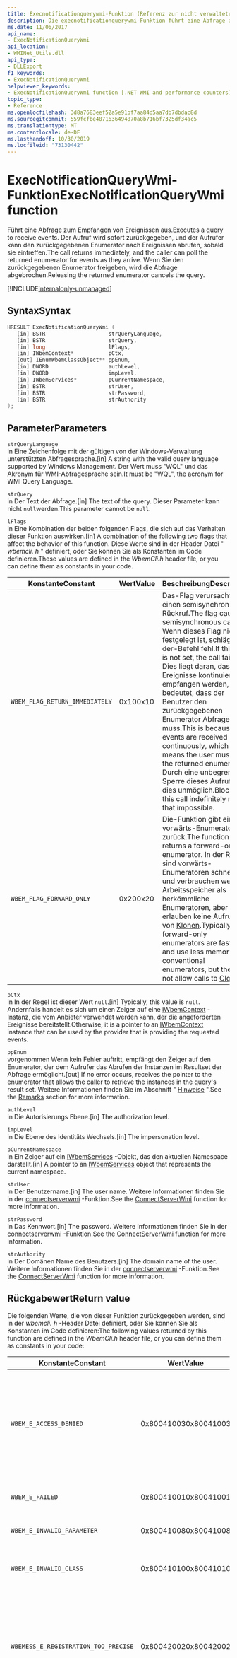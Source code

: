 ```yaml
---
title: Execnotificationquerywmi-Funktion (Referenz zur nicht verwalteten API)
description: Die execnotificationquerywmi-Funktion führt eine Abfrage aus, um Ereignisse zu empfangen.
ms.date: 11/06/2017
api_name:
- ExecNotificationQueryWmi
api_location:
- WMINet_Utils.dll
api_type:
- DLLExport
f1_keywords:
- ExecNotificationQueryWmi
helpviewer_keywords:
- ExecNotificationQueryWmi function [.NET WMI and performance counters]
topic_type:
- Reference
ms.openlocfilehash: 3d8a7683eef52a5e91bf7aa84d5aa7db7dbdac8d
ms.sourcegitcommit: 559fcfbe4871636494870a8b716bf7325df34ac5
ms.translationtype: MT
ms.contentlocale: de-DE
ms.lasthandoff: 10/30/2019
ms.locfileid: "73130442"
---
```

# <a name="execnotificationquerywmi-function"></a><span data-ttu-id="15921-103">ExecNotificationQueryWmi-Funktion</span><span class="sxs-lookup"><span data-stu-id="15921-103">ExecNotificationQueryWmi function</span></span>

<span data-ttu-id="15921-104">Führt eine Abfrage zum Empfangen von Ereignissen aus.</span><span class="sxs-lookup"><span data-stu-id="15921-104">Executes a query to receive events.</span></span> <span data-ttu-id="15921-105">Der Aufruf wird sofort zurückgegeben, und der Aufrufer kann den zurückgegebenen Enumerator nach Ereignissen abrufen, sobald sie eintreffen.</span><span class="sxs-lookup"><span data-stu-id="15921-105">The call returns immediately, and the caller can poll the returned enumerator for events as they arrive.</span></span> <span data-ttu-id="15921-106">Wenn Sie den zurückgegebenen Enumerator freigeben, wird die Abfrage abgebrochen.</span><span class="sxs-lookup"><span data-stu-id="15921-106">Releasing the returned enumerator cancels the query.</span></span>

[!INCLUDE[internalonly-unmanaged](../../../../includes/internalonly-unmanaged.md)]

## <a name="syntax"></a><span data-ttu-id="15921-107">Syntax</span><span class="sxs-lookup"><span data-stu-id="15921-107">Syntax</span></span>

```cpp
HRESULT ExecNotificationQueryWmi (
   [in] BSTR                    strQueryLanguage,
   [in] BSTR                    strQuery,
   [in] long                    lFlags,
   [in] IWbemContext*           pCtx,
   [out] IEnumWbemClassObject** ppEnum,
   [in] DWORD                   authLevel,
   [in] DWORD                   impLevel,
   [in] IWbemServices*          pCurrentNamespace,
   [in] BSTR                    strUser,
   [in] BSTR                    strPassword,
   [in] BSTR                    strAuthority
);
```

## <a name="parameters"></a><span data-ttu-id="15921-108">Parameter</span><span class="sxs-lookup"><span data-stu-id="15921-108">Parameters</span></span>

`strQueryLanguage`\
<span data-ttu-id="15921-109">in Eine Zeichenfolge mit der gültigen von der Windows-Verwaltung unterstützten Abfragesprache.</span><span class="sxs-lookup"><span data-stu-id="15921-109">[in] A string with the valid query language supported by Windows Management.</span></span> <span data-ttu-id="15921-110">Der Wert muss "WQL" und das Akronym für WMI-Abfragesprache sein.</span><span class="sxs-lookup"><span data-stu-id="15921-110">It must be "WQL", the acronym for WMI Query Language.</span></span>

`strQuery`\
<span data-ttu-id="15921-111">in Der Text der Abfrage.</span><span class="sxs-lookup"><span data-stu-id="15921-111">[in] The text of the query.</span></span> <span data-ttu-id="15921-112">Dieser Parameter kann nicht `null`werden.</span><span class="sxs-lookup"><span data-stu-id="15921-112">This parameter cannot be `null`.</span></span>

`lFlags`\
<span data-ttu-id="15921-113">in Eine Kombination der beiden folgenden Flags, die sich auf das Verhalten dieser Funktion auswirken.</span><span class="sxs-lookup"><span data-stu-id="15921-113">[in] A combination of the following two flags that affect the behavior of this function.</span></span> <span data-ttu-id="15921-114">Diese Werte sind in der Header Datei " *wbemcli. h* " definiert, oder Sie können Sie als Konstanten im Code definieren.</span><span class="sxs-lookup"><span data-stu-id="15921-114">These values are defined in the *WbemCli.h* header file, or you can define them as constants in your code.</span></span>

| <span data-ttu-id="15921-115">Konstante</span><span class="sxs-lookup"><span data-stu-id="15921-115">Constant</span></span> | <span data-ttu-id="15921-116">Wert</span><span class="sxs-lookup"><span data-stu-id="15921-116">Value</span></span>  | <span data-ttu-id="15921-117">Beschreibung</span><span class="sxs-lookup"><span data-stu-id="15921-117">Description</span></span>  |
|---------|---------|---------|
| `WBEM_FLAG_RETURN_IMMEDIATELY` | <span data-ttu-id="15921-118">0x10</span><span class="sxs-lookup"><span data-stu-id="15921-118">0x10</span></span> | <span data-ttu-id="15921-119">Das-Flag verursacht einen semisynchronen-Rückruf.</span><span class="sxs-lookup"><span data-stu-id="15921-119">The flag causes a semisynchronous call.</span></span> <span data-ttu-id="15921-120">Wenn dieses Flag nicht festgelegt ist, schlägt der-Befehl fehl.</span><span class="sxs-lookup"><span data-stu-id="15921-120">If this flag is not set, the call fails.</span></span> <span data-ttu-id="15921-121">Dies liegt daran, dass Ereignisse kontinuierlich empfangen werden, was bedeutet, dass der Benutzer den zurückgegebenen Enumerator Abfragen muss.</span><span class="sxs-lookup"><span data-stu-id="15921-121">This is because events are received continuously, which means the user must poll the returned enumerator.</span></span> <span data-ttu-id="15921-122">Durch eine unbegrenzte Sperre dieses Aufrufes ist dies unmöglich.</span><span class="sxs-lookup"><span data-stu-id="15921-122">Blocking this call indefinitely makes that impossible.</span></span> |
| `WBEM_FLAG_FORWARD_ONLY` | <span data-ttu-id="15921-123">0x20</span><span class="sxs-lookup"><span data-stu-id="15921-123">0x20</span></span> | <span data-ttu-id="15921-124">Die-Funktion gibt einen vorwärts-Enumerator zurück.</span><span class="sxs-lookup"><span data-stu-id="15921-124">The function returns a forward-only enumerator.</span></span> <span data-ttu-id="15921-125">In der Regel sind vorwärts-Enumeratoren schneller und verbrauchen weniger Arbeitsspeicher als herkömmliche Enumeratoren, aber Sie erlauben keine Aufrufe von [Klonen](clone.md).</span><span class="sxs-lookup"><span data-stu-id="15921-125">Typically, forward-only enumerators are faster and use less memory than conventional enumerators, but they do not allow calls to [Clone](clone.md).</span></span> |

`pCtx`\
<span data-ttu-id="15921-126">in In der Regel ist dieser Wert `null`.</span><span class="sxs-lookup"><span data-stu-id="15921-126">[in] Typically, this value is `null`.</span></span> <span data-ttu-id="15921-127">Andernfalls handelt es sich um einen Zeiger auf eine [IWbemContext](/windows/desktop/api/wbemcli/nn-wbemcli-iwbemcontext) -Instanz, die vom Anbieter verwendet werden kann, der die angeforderten Ereignisse bereitstellt.</span><span class="sxs-lookup"><span data-stu-id="15921-127">Otherwise, it is a pointer to an [IWbemContext](/windows/desktop/api/wbemcli/nn-wbemcli-iwbemcontext) instance that can be used by the provider that is providing the requested events.</span></span>

`ppEnum`\
<span data-ttu-id="15921-128">vorgenommen Wenn kein Fehler auftritt, empfängt den Zeiger auf den Enumerator, der dem Aufrufer das Abrufen der Instanzen im Resultset der Abfrage ermöglicht.</span><span class="sxs-lookup"><span data-stu-id="15921-128">[out] If no error occurs, receives the pointer to the enumerator that allows the caller to retrieve the instances in the query's result set.</span></span> <span data-ttu-id="15921-129">Weitere Informationen finden Sie im Abschnitt " [Hinweise](#remarks) ".</span><span class="sxs-lookup"><span data-stu-id="15921-129">See the [Remarks](#remarks) section for more information.</span></span>

`authLevel`\
<span data-ttu-id="15921-130">in Die Autorisierungs Ebene.</span><span class="sxs-lookup"><span data-stu-id="15921-130">[in] The authorization level.</span></span>

`impLevel`\
<span data-ttu-id="15921-131">in Die Ebene des Identitäts Wechsels.</span><span class="sxs-lookup"><span data-stu-id="15921-131">[in] The impersonation level.</span></span>

`pCurrentNamespace`\
<span data-ttu-id="15921-132">in Ein Zeiger auf ein [IWbemServices](/windows/desktop/api/wbemcli/nn-wbemcli-iwbemservices) -Objekt, das den aktuellen Namespace darstellt.</span><span class="sxs-lookup"><span data-stu-id="15921-132">[in] A pointer to an [IWbemServices](/windows/desktop/api/wbemcli/nn-wbemcli-iwbemservices) object that represents the current namespace.</span></span>

`strUser`\
<span data-ttu-id="15921-133">in Der Benutzername.</span><span class="sxs-lookup"><span data-stu-id="15921-133">[in] The user name.</span></span> <span data-ttu-id="15921-134">Weitere Informationen finden Sie in der [connectserverwmi](connectserverwmi.md) -Funktion.</span><span class="sxs-lookup"><span data-stu-id="15921-134">See the [ConnectServerWmi](connectserverwmi.md) function for more information.</span></span>

`strPassword`\
<span data-ttu-id="15921-135">in Das Kennwort.</span><span class="sxs-lookup"><span data-stu-id="15921-135">[in] The password.</span></span> <span data-ttu-id="15921-136">Weitere Informationen finden Sie in der [connectserverwmi](connectserverwmi.md) -Funktion.</span><span class="sxs-lookup"><span data-stu-id="15921-136">See the [ConnectServerWmi](connectserverwmi.md) function for more information.</span></span>

`strAuthority`\
<span data-ttu-id="15921-137">in Der Domänen Name des Benutzers.</span><span class="sxs-lookup"><span data-stu-id="15921-137">[in] The domain name of the user.</span></span> <span data-ttu-id="15921-138">Weitere Informationen finden Sie in der [connectserverwmi](connectserverwmi.md) -Funktion.</span><span class="sxs-lookup"><span data-stu-id="15921-138">See the [ConnectServerWmi](connectserverwmi.md) function for more information.</span></span>

## <a name="return-value"></a><span data-ttu-id="15921-139">Rückgabewert</span><span class="sxs-lookup"><span data-stu-id="15921-139">Return value</span></span>

<span data-ttu-id="15921-140">Die folgenden Werte, die von dieser Funktion zurückgegeben werden, sind in der *wbemcli. h* -Header Datei definiert, oder Sie können Sie als Konstanten im Code definieren:</span><span class="sxs-lookup"><span data-stu-id="15921-140">The following values returned by this function are defined in the *WbemCli.h* header file, or you can define them as constants in your code:</span></span>

|<span data-ttu-id="15921-141">Konstante</span><span class="sxs-lookup"><span data-stu-id="15921-141">Constant</span></span>  |<span data-ttu-id="15921-142">Wert</span><span class="sxs-lookup"><span data-stu-id="15921-142">Value</span></span>  |<span data-ttu-id="15921-143">Beschreibung</span><span class="sxs-lookup"><span data-stu-id="15921-143">Description</span></span>  |
|---------|---------|---------|
| `WBEM_E_ACCESS_DENIED` | <span data-ttu-id="15921-144">0x80041003</span><span class="sxs-lookup"><span data-stu-id="15921-144">0x80041003</span></span> | <span data-ttu-id="15921-145">Der Benutzer verfügt nicht über die Berechtigung zum Anzeigen einer oder mehrerer Klassen, die von der Funktion zurückgegeben werden können.</span><span class="sxs-lookup"><span data-stu-id="15921-145">The user does not have permission to view one or more of the classes that the function can return.</span></span> |
| `WBEM_E_FAILED` | <span data-ttu-id="15921-146">0x80041001</span><span class="sxs-lookup"><span data-stu-id="15921-146">0x80041001</span></span> | <span data-ttu-id="15921-147">Ein nicht angegebener Fehler ist aufgetreten.</span><span class="sxs-lookup"><span data-stu-id="15921-147">An unspecified error has occurred.</span></span> |
| `WBEM_E_INVALID_PARAMETER` | <span data-ttu-id="15921-148">0x80041008</span><span class="sxs-lookup"><span data-stu-id="15921-148">0x80041008</span></span> | <span data-ttu-id="15921-149">Ein Parameter ist ungültig.</span><span class="sxs-lookup"><span data-stu-id="15921-149">A parameter is not valid.</span></span> |
| `WBEM_E_INVALID_CLASS` | <span data-ttu-id="15921-150">0x80041010</span><span class="sxs-lookup"><span data-stu-id="15921-150">0x80041010</span></span> | <span data-ttu-id="15921-151">Die Abfrage gibt eine Klasse an, die nicht vorhanden ist.</span><span class="sxs-lookup"><span data-stu-id="15921-151">The query specifies a class that does not exist.</span></span> |
| `WBEMESS_E_REGISTRATION_TOO_PRECISE` | <span data-ttu-id="15921-152">0x80042002</span><span class="sxs-lookup"><span data-stu-id="15921-152">0x80042002</span></span> | <span data-ttu-id="15921-153">Es wurde eine zu viel Genauigkeit bei der Übermittlung von Ereignissen angefordert.</span><span class="sxs-lookup"><span data-stu-id="15921-153">Too much precision in delivery of events has been requested.</span></span> <span data-ttu-id="15921-154">Es muss eine größere Abruf Toleranz angegeben werden.</span><span class="sxs-lookup"><span data-stu-id="15921-154">A larger polling tolerance must be specified.</span></span> |
| `WBEMESS_E_REGISTRATION_TOO_BROAD` | <span data-ttu-id="15921-155">0x80042001</span><span class="sxs-lookup"><span data-stu-id="15921-155">0x80042001</span></span> | <span data-ttu-id="15921-156">Die Abfrage fordert mehr Informationen an als die Windows-Verwaltung bereitstellen kann.</span><span class="sxs-lookup"><span data-stu-id="15921-156">The query requests more information than Windows Management can provide.</span></span> <span data-ttu-id="15921-157">Diese `HRESULT` wird zurückgegeben, wenn eine Ereignis Abfrage eine Anforderung zum Abfragen aller Objekte in einem Namespace ergibt.</span><span class="sxs-lookup"><span data-stu-id="15921-157">This `HRESULT` is returned when an event query results in a request to poll all objects in a namespace.</span></span> |
| `WBEM_E_INVALID_QUERY` | <span data-ttu-id="15921-158">0x80041017</span><span class="sxs-lookup"><span data-stu-id="15921-158">0x80041017</span></span> | <span data-ttu-id="15921-159">Die Abfrage enthielt einen Syntax Fehler.</span><span class="sxs-lookup"><span data-stu-id="15921-159">The query had a syntax error.</span></span> |
| `WBEM_E_INVALID_QUERY_TYPE` | <span data-ttu-id="15921-160">0x80041018</span><span class="sxs-lookup"><span data-stu-id="15921-160">0x80041018</span></span> | <span data-ttu-id="15921-161">Die angeforderte Abfragesprache wird nicht unterstützt.</span><span class="sxs-lookup"><span data-stu-id="15921-161">The requested query language is not supported.</span></span> |
| `WBEM_E_QUOTA_VIOLATION` | <span data-ttu-id="15921-162">0x8004106c</span><span class="sxs-lookup"><span data-stu-id="15921-162">0x8004106c</span></span> | <span data-ttu-id="15921-163">Die Abfrage ist zu komplex.</span><span class="sxs-lookup"><span data-stu-id="15921-163">The query is too complex.</span></span> |
| `WBEM_E_OUT_OF_MEMORY` | <span data-ttu-id="15921-164">0x80041006</span><span class="sxs-lookup"><span data-stu-id="15921-164">0x80041006</span></span> | <span data-ttu-id="15921-165">Es ist nicht genügend Arbeitsspeicher verfügbar, um den Vorgang abzuschließen.</span><span class="sxs-lookup"><span data-stu-id="15921-165">Not enough memory is available to complete the operation.</span></span> |
| `WBEM_E_SHUTTING_DOWN` | <span data-ttu-id="15921-166">0x80041033</span><span class="sxs-lookup"><span data-stu-id="15921-166">0x80041033</span></span> | <span data-ttu-id="15921-167">WMI wurde wahrscheinlich angehalten und neu gestartet.</span><span class="sxs-lookup"><span data-stu-id="15921-167">WMI was probably stopped and restarting.</span></span> <span data-ttu-id="15921-168">Ruft [connectserverwmi](connectserverwmi.md) erneut auf.</span><span class="sxs-lookup"><span data-stu-id="15921-168">Call [ConnectServerWmi](connectserverwmi.md) again.</span></span> |
| `WBEM_E_TRANSPORT_FAILURE` | <span data-ttu-id="15921-169">0x80041015</span><span class="sxs-lookup"><span data-stu-id="15921-169">0x80041015</span></span> | <span data-ttu-id="15921-170">Fehler beim Remote Prozedur Aufruf (RPC)-Link zwischen dem aktuellen Prozess und WMI.</span><span class="sxs-lookup"><span data-stu-id="15921-170">The remote procedure call (RPC) link between the current process and WMI has failed.</span></span> |
| `WBEM_E_UNPARSABLE_QUERY` | <span data-ttu-id="15921-171">0x80041058</span><span class="sxs-lookup"><span data-stu-id="15921-171">0x80041058</span></span> | <span data-ttu-id="15921-172">Die Abfrage kann nicht analysiert werden.</span><span class="sxs-lookup"><span data-stu-id="15921-172">The query cannot be parsed.</span></span> |
| `WBEM_S_NO_ERROR` | <span data-ttu-id="15921-173">0</span><span class="sxs-lookup"><span data-stu-id="15921-173">0</span></span> | <span data-ttu-id="15921-174">Der Funktions Aufrufvorgang war erfolgreich.</span><span class="sxs-lookup"><span data-stu-id="15921-174">The function call was successful.</span></span>  |

## <a name="remarks"></a><span data-ttu-id="15921-175">Hinweise</span><span class="sxs-lookup"><span data-stu-id="15921-175">Remarks</span></span>

<span data-ttu-id="15921-176">Diese Funktion umschließt einen Aufruf der [IWbemServices:: ExecNotificationQuery](/windows/desktop/api/wbemcli/nf-wbemcli-iwbemservices-execnotificationquery) -Methode.</span><span class="sxs-lookup"><span data-stu-id="15921-176">This function wraps a call to the [IWbemServices::ExecNotificationQuery](/windows/desktop/api/wbemcli/nf-wbemcli-iwbemservices-execnotificationquery) method.</span></span>

<span data-ttu-id="15921-177">Nachdem die Funktion zurückgegeben wurde, übergibt der Aufrufer regelmäßig das zurückgegebene `ppEnum` Objekt an die [Next](next.md) -Funktion, um festzustellen, ob Ereignisse verfügbar sind.</span><span class="sxs-lookup"><span data-stu-id="15921-177">After the function returns, the caller periodically passes the returned `ppEnum` object to the [Next](next.md) function to see if any events are available.</span></span>

<span data-ttu-id="15921-178">Es gibt Grenzwerte für die Anzahl der `AND`-und `OR` Schlüsselwörter, die in WQL-Abfragen verwendet werden können.</span><span class="sxs-lookup"><span data-stu-id="15921-178">There are limits to the number of `AND` and `OR` keywords that can be used in WQL queries.</span></span> <span data-ttu-id="15921-179">Eine große Anzahl von WQL-Schlüsselwörtern, die in einer komplexen Abfrage verwendet werden, kann dazu führen, dass WMI den `WBEM_E_QUOTA_VIOLATION` Fehlercode (oder 0x8004106c) als `HRESULT` Wert zurückgibt.</span><span class="sxs-lookup"><span data-stu-id="15921-179">Large numbers of WQL keywords used in a complex query can cause WMI to return the `WBEM_E_QUOTA_VIOLATION` (or 0x8004106c) error code as an `HRESULT` value.</span></span> <span data-ttu-id="15921-180">Das Limit von WQL-Schlüsselwörtern hängt von der Komplexität der Abfrage ab.</span><span class="sxs-lookup"><span data-stu-id="15921-180">The limit of WQL keywords depends on how complex the query is.</span></span>

<span data-ttu-id="15921-181">Wenn der Funktionsaufruf fehlschlägt, können Sie zusätzliche Fehlerinformationen abrufen, indem Sie die [GetErrorInfo](geterrorinfo.md) -Funktion aufrufen.</span><span class="sxs-lookup"><span data-stu-id="15921-181">If the function call fails, you can obtain additional error information by calling the [GetErrorInfo](geterrorinfo.md) function.</span></span>

## <a name="requirements"></a><span data-ttu-id="15921-182">Anforderungen</span><span class="sxs-lookup"><span data-stu-id="15921-182">Requirements</span></span>

<span data-ttu-id="15921-183">**Plattformen:** Informationen finden Sie unter [Systemanforderungen](../../get-started/system-requirements.md).</span><span class="sxs-lookup"><span data-stu-id="15921-183">**Platforms:** See [System Requirements](../../get-started/system-requirements.md).</span></span>

<span data-ttu-id="15921-184">**Header:** WMINet_Utils. idl</span><span class="sxs-lookup"><span data-stu-id="15921-184">**Header:** WMINet_Utils.idl</span></span>

<span data-ttu-id="15921-185">**.NET Framework-Versionen:** [!INCLUDE[net_current_v472plus](../../../../includes/net-current-v472plus.md)]</span><span class="sxs-lookup"><span data-stu-id="15921-185">**.NET Framework Versions:** [!INCLUDE[net_current_v472plus](../../../../includes/net-current-v472plus.md)]</span></span>

## <a name="see-also"></a><span data-ttu-id="15921-186">Siehe auch</span><span class="sxs-lookup"><span data-stu-id="15921-186">See also</span></span>

- [<span data-ttu-id="15921-187">WMI und Leistungsindikatoren (Referenz zur nicht verwalteten API)</span><span class="sxs-lookup"><span data-stu-id="15921-187">WMI and Performance Counters (Unmanaged API Reference)</span></span>](index.md)
